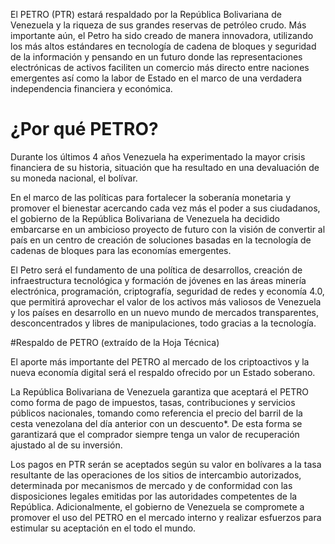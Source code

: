 El PETRO (PTR) estará respaldado por la República Bolivariana de Venezuela y la riqueza de sus grandes reservas de petróleo crudo. Más importante aún, el Petro ha sido creado de manera innovadora, utilizando los más altos estándares en tecnología de cadena de bloques y seguridad de la información y pensando en un futuro donde las representaciones electrónicas de activos faciliten un comercio más directo entre naciones emergentes así como la labor de Estado en el marco de una verdadera independencia financiera y económica.

# ¿Por qué PETRO?

Durante los últimos 4 años Venezuela ha experimentado la mayor crisis financiera de su historia, situación que ha resultado en una devaluación de su moneda nacional, el bolívar. 

En el marco de las políticas para fortalecer la soberanía monetaria y promover el bienestar acercando cada vez más el poder a sus ciudadanos, el gobierno de la República Bolivariana de Venezuela ha decidido embarcarse en un ambicioso proyecto de futuro con la visión de convertir al país en un centro de creación de soluciones basadas en la tecnología de cadenas de bloques para las economías emergentes. 

El Petro será el fundamento de una política de desarrollos, creación de infraestructura tecnológica y formación de jóvenes en las áreas minería electrónica, programación, criptografía, seguridad de redes y economía 4.0, que permitirá aprovechar el valor de los activos más valiosos de Venezuela y los países en desarrollo en un nuevo mundo de mercados transparentes, desconcentrados y libres de manipulaciones, todo gracias a la tecnología.

#Respaldo de PETRO (extraído de la Hoja Técnica)

El aporte más importante del PETRO al mercado de los criptoactivos y la nueva economía digital será el respaldo ofrecido por un Estado soberano. 

La República Bolivariana de Venezuela garantiza que aceptará el PETRO como forma de pago de impuestos, tasas, contribuciones y servicios públicos nacionales, tomando como referencia el precio del barril de la cesta venezolana del día anterior con un descuento*. De esta forma se garantizará que el comprador siempre tenga un valor de recuperación ajustado al de su inversión. 

Los pagos en PTR serán se aceptados según su valor en bolívares a la tasa resultante de las operaciones de los sitios de intercambio autorizados, determinada por mecanismos de mercado y de conformidad con las disposiciones legales emitidas por las autoridades competentes de la República. Adicionalmente, el gobierno de Venezuela se compromete a promover el uso del PETRO en el mercado interno y realizar esfuerzos para estimular su aceptación en el todo el mundo.
